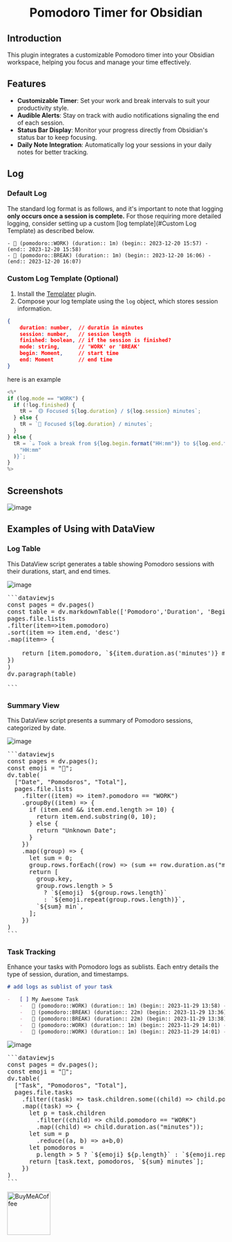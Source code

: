 <h1 align="center">Pomodoro Timer for Obsidian</h1>

## Introduction

This plugin integrates a customizable Pomodoro timer into your Obsidian workspace, helping you focus and manage your time effectively.

## Features

-   **Customizable Timer**: Set your work and break intervals to suit your productivity style.
-   **Audible Alerts**: Stay on track with audio notifications signaling the end of each session.
-   **Status Bar Display**: Monitor your progress directly from Obsidian's status bar to keep focusing.
-   **Daily Note Integration**: Automatically log your sessions in your daily notes for better tracking.

## Log

### Default Log

The standard log format is as follows, and it's important to note that logging **only occurs once a session is complete.**
For those requiring more detailed logging, consider setting up a custom [log template](#Custom Log Template) as described below.

```plain
- 🍅 (pomodoro::WORK) (duration:: 1m) (begin:: 2023-12-20 15:57) - (end:: 2023-12-20 15:58)
- 🥤 (pomodoro::BREAK) (duration:: 1m) (begin:: 2023-12-20 16:06) - (end:: 2023-12-20 16:07)
```

### Custom Log Template (Optional)

1. Install the [Templater](https://github.com/SilentVoid13/Templater) plugin.
2. Compose your log template using the `log` object, which stores session information.

```json
{
	duration: number,  // duratin in minutes
	session: number,   // session length
	finished: boolean, // if the session is finished?
	mode: string,      // 'WORK' or 'BREAK'
	begin: Moment,     // start time
	end: Moment        // end time
}
```
here is an example

```javascript
<%*
if (log.mode == "WORK") {
  if (!log.finished) {
    tR = `🟡 Focused ${log.duration} / ${log.session} minutes`;
  } else {
    tR = `🍅 Focused ${log.duration} / minutes`;
  }
} else {
  tR = `☕️ Took a break from ${log.begin.format("HH:mm")} to ${log.end.format(
    "HH:mm"
  )}`;
}
%>
```

## Screenshots

![image](https://github.com/eatgrass/obsidian-pomodoro-timer/assets/2351076/f2f4f339-ba66-423f-b6a5-79fe91e13ef0)

## Examples of Using with DataView

### Log Table

This DataView script generates a table showing Pomodoro sessions with their durations, start, and end times.

![image](https://github.com/eatgrass/obsidian-pomodoro-timer/assets/2351076/ebcf33ac-291e-4659-ab03-93bfbe1c79d3)

<pre>
```dataviewjs
const pages = dv.pages()
const table = dv.markdownTable(['Pomodoro','Duration', 'Begin', 'End'],
pages.file.lists
.filter(item=>item.pomodoro)
.sort(item => item.end, 'desc')
.map(item=> {

    return [item.pomodoro, `${item.duration.as('minutes')} m`, item.begin, item.end]
})
)
dv.paragraph(table)

```  
</pre>

### Summary View

This DataView script presents a summary of Pomodoro sessions, categorized by date.

![image](https://github.com/eatgrass/obsidian-pomodoro-timer/assets/2351076/84119bb0-c78e-4716-9a76-ffa72d94a587)

<pre>
```dataviewjs
const pages = dv.pages();
const emoji = "🍅";
dv.table(
  ["Date", "Pomodoros", "Total"],
  pages.file.lists
    .filter((item) => item?.pomodoro == "WORK")
    .groupBy((item) => {
      if (item.end && item.end.length >= 10) {
        return item.end.substring(0, 10);
      } else {
        return "Unknown Date";
      }
    })
    .map((group) => {
      let sum = 0;
      group.rows.forEach((row) => (sum += row.duration.as("minutes")));
      return [
        group.key,
        group.rows.length > 5
          ? `${emoji}  ${group.rows.length}`
          : `${emoji.repeat(group.rows.length)}`,
        `${sum} min`,
      ];
    })
)
```
</pre>

### Task Tracking

Enhance your tasks with Pomodoro logs as sublists. Each entry details the type of session, duration, and timestamps.

```markdown
# add logs as sublist of your task

-   [ ] My Awesome Task
    -   🍅 (pomodoro::WORK) (duration:: 1m) (begin:: 2023-11-29 13:58) - (end:: 2023-11-29 14:01)
    -   🥤 (pomodoro::BREAK) (duration:: 22m) (begin:: 2023-11-29 13:36) - (end:: 2023-11-29 14:01)
    -   🥤 (pomodoro::BREAK) (duration:: 22m) (begin:: 2023-11-29 13:38) - (end:: 2023-11-29 14:01)
    -   🍅 (pomodoro::WORK) (duration:: 1m) (begin:: 2023-11-29 14:01) - (end:: 2023-11-29 14:03)
    -   🍅 (pomodoro::WORK) (duration:: 1m) (begin:: 2023-11-29 14:01) - (end:: 2023-11-29 14:03)
```

![image](https://github.com/eatgrass/obsidian-pomodoro-timer/assets/2351076/2c0c9852-fd86-4390-8519-7cb3a049ec28)

<pre>
```dataviewjs
const pages = dv.pages();
const emoji = "🍅";
dv.table(
  ["Task", "Pomodoros", "Total"],
  pages.file.tasks
    .filter((task) => task.children.some((child) => child.pomodoro == "WORK"))
    .map((task) => {
      let p = task.children
        .filter((child) => child.pomodoro == "WORK")
        .map((child) => child.duration.as("minutes"));
      let sum = p
        .reduce((a, b) => a+b,0)
      let pomodoros =
        p.length > 5 ? `${emoji} ${p.length}` : `${emoji.repeat(p.length)}`;
      return [task.text, pomodoros, `${sum} minutes`];
    })
)
```
</pre>

[<img src="https://cdn.buymeacoffee.com/buttons/v2/default-yellow.png" alt="BuyMeACoffee" width="100">](https://www.buymeacoffee.com/eatgrass)
